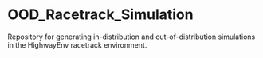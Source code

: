 # OOD_Racetrack_Simulation
Repository for generating in-distribution and out-of-distribution simulations in the HighwayEnv racetrack environment.
